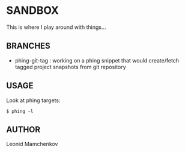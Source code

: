 SANDBOX
=======

This is where I play around with things...

BRANCHES
--------

* phing-git-tag : working on a phing snippet that would create/fetch tagged project snapshots from git repository


USAGE
-----

Look at phing targets:

```
$ phing -l
```

AUTHOR
------
Leonid Mamchenkov
